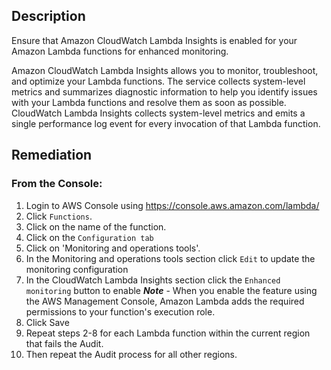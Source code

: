 ## Description

Ensure that Amazon CloudWatch Lambda Insights is enabled for your Amazon Lambda functions for enhanced monitoring.

Amazon CloudWatch Lambda Insights allows you to monitor, troubleshoot, and optimize your Lambda functions. The service collects system-level metrics and summarizes diagnostic information to help you identify issues with your Lambda functions and resolve them as soon as possible. CloudWatch Lambda Insights collects system-level metrics and emits a single performance log event for every invocation of that Lambda function.

## Remediation

### From the Console:

1. Login to AWS Console using https://console.aws.amazon.com/lambda/
2. Click `Functions`.
3. Click on the name of the function.
4. Click on the `Configuration tab`
5. Click on 'Monitoring and operations tools'.
6. In the Monitoring and operations tools section click `Edit` to update the monitoring
configuration
7. In the CloudWatch Lambda Insights section click the `Enhanced monitoring`
button to enable
***Note*** - When you enable the feature using the AWS Management Console,
Amazon Lambda adds the required permissions to your function's execution role.
8. Click Save
9. Repeat steps 2-8 for each Lambda function within the current region that fails the
Audit.
10. Then repeat the Audit process for all other regions.